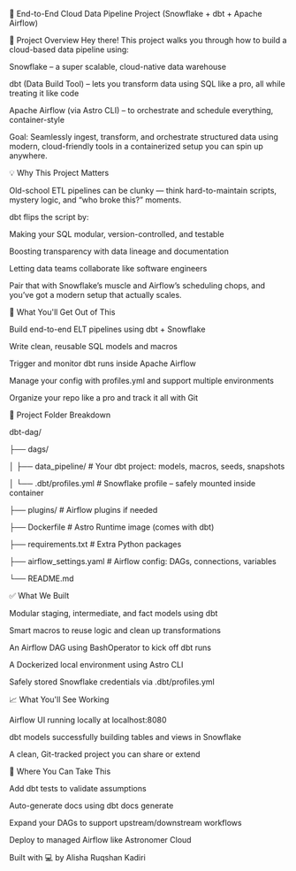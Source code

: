 🚀 End-to-End Cloud Data Pipeline Project (Snowflake + dbt + Apache Airflow)

📌 Project Overview
Hey there! This project walks you through how to build a cloud-based data pipeline using:

Snowflake – a super scalable, cloud-native data warehouse

dbt (Data Build Tool) – lets you transform data using SQL like a pro, all while treating it like code

Apache Airflow (via Astro CLI) – to orchestrate and schedule everything, container-style

Goal: Seamlessly ingest, transform, and orchestrate structured data using modern, cloud-friendly tools in a containerized setup you can spin up anywhere.

💡 Why This Project Matters

Old-school ETL pipelines can be clunky — think hard-to-maintain scripts, mystery logic, and “who broke this?” moments.

dbt flips the script by:

Making your SQL modular, version-controlled, and testable

Boosting transparency with data lineage and documentation

Letting data teams collaborate like software engineers

Pair that with Snowflake’s muscle and Airflow’s scheduling chops, and you’ve got a modern setup that actually scales.

🔧 What You'll Get Out of This

Build end-to-end ELT pipelines using dbt + Snowflake

Write clean, reusable SQL models and macros

Trigger and monitor dbt runs inside Apache Airflow

Manage your config with profiles.yml and support multiple environments

Organize your repo like a pro and track it all with Git

🧱 Project Folder Breakdown

dbt-dag/

├── dags/

│   ├── data_pipeline/       # Your dbt project: models, macros, seeds, snapshots

│   └── .dbt/profiles.yml    # Snowflake profile – safely mounted inside container

├── plugins/                 # Airflow plugins if needed

├── Dockerfile               # Astro Runtime image (comes with dbt)

├── requirements.txt         # Extra Python packages

├── airflow_settings.yaml    # Airflow config: DAGs, connections, variables

└── README.md

✅ What We Built

Modular staging, intermediate, and fact models using dbt

Smart macros to reuse logic and clean up transformations

An Airflow DAG using BashOperator to kick off dbt runs

A Dockerized local environment using Astro CLI

Safely stored Snowflake credentials via .dbt/profiles.yml

📈 What You'll See Working

Airflow UI running locally at localhost:8080

dbt models successfully building tables and views in Snowflake

A clean, Git-tracked project you can share or extend

💬 Where You Can Take This

Add dbt tests to validate assumptions

Auto-generate docs using dbt docs generate

Expand your DAGs to support upstream/downstream workflows

Deploy to managed Airflow like Astronomer Cloud

Built with 💻 by Alisha Ruqshan Kadiri
